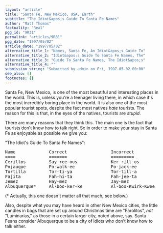 ```yaml
---
layout: "article"
title: "Santa Fe, New Mexico, USA, Earth"
subtitle: "The Idiot&apos;s Guide To Santa Fe Names"
author: "Matt Thomas"
factuality: "Real"
pgg_id: "9R31"
permalink: "articles/9R31"
pgg_date: "1997/05/02"
article_date: "1997/05/02"
alternative_title_1: "Names, Santa Fe, An Idiot&apos;s Guide To"
alternative_title_2: "Idiot&apos;s Guide To Santa Fe Names, The"
alternative_title_3: "Guide To Santa Fe Names, The Idiot&apos;s"
alternative_title_4: ""
submission_string: "Submitted by admin on Fri, 1997-05-02 00:00"
see_also: []
footnotes: {}
---
```

<div>
<p>Santa Fe, New Mexico, is one of the most beautiful and interesting places in the world. This is, unless you're a teenager living there, in which case it's the most incredibly boring place in the world. It is also one of the most popular tourist spots, despite the fact most natives <em>hate</em> tourists. The reason for this is that, in the eyes of the natives, tourists are <em>stupid</em>.</p>
<p>There are many reasons that they think this. The main one is the fact that tourists don't know how to talk right. So in order to make your stay in Santa Fe as enjoyable as possible we give you:</p>
<p>"The Idiot's Guide To Santa Fe Names":</p>
<pre>
Name             Correct                 Incorrect
====             =======                 =========
Cerillos         Say-ree-ous             Ker-rill-os
Pojauque         Po-walk-ee              Po-jack-ee
Tortilla         Tor-ti-ya               Tor-till-a
Fajita           Fah-hi-ta               Fah-jee-ta
Jemez            Hay-mez                 Jay-mez
Albuquerque*     Al-boo-ker-ke           Al-boo-Kwirk-Kwee
</pre>
<p>(* Actually, this one doesn't matter all that much; see below.)</p>
<p>Also, despite what you may have heard in other New Mexico cities, the little candles in bags that are set up around Christmas time are "Farolitos", <em>not</em> "Luminarias," as those in a certain larger city, noted above, say. Santa Feans consider Albuquerque to be a city of idiots who don't know how to talk either. <!--Amazon_CLS_IM_END--></p>
</div>

